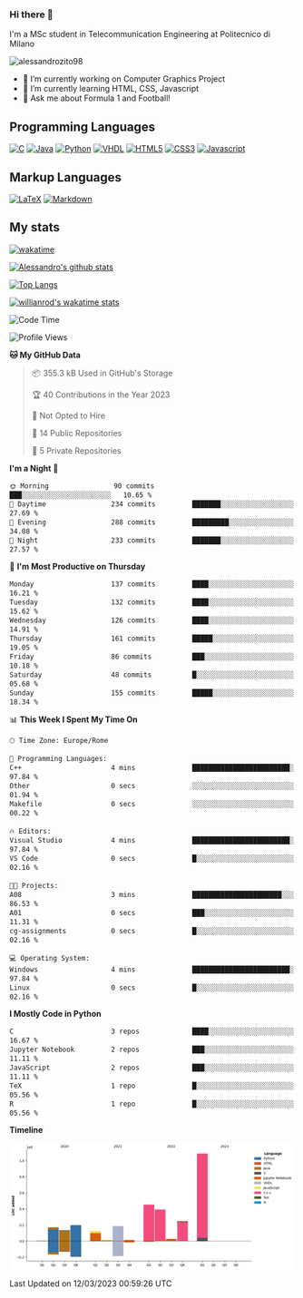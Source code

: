 ### Hi there 👋

I'm a MSc student in Telecommunication Engineering at Politecnico di Milano

<p align="left"> <img src="https://komarev.com/ghpvc/?username=alessandrozito98&label=Profile%20views&color=129e00&style=plastic" alt="alessandrozito98" /> </p>


<!--
**alessandrozito98/alessandrozito98** is a ✨ _special_ ✨ repository because its `README.md` (this file) appears on your GitHub profile.
-->

- 🔭 I’m currently working on Computer Graphics Project
- 🌱 I’m currently learning HTML, CSS, Javascript
- 💬 Ask me about Formula 1 and Football!




## Programming Languages

[![C](https://img.shields.io/badge/c%20-%2300599C.svg?&style=for-the-badge&logo=c&logoColor=white)](<https://en.wikipedia.org/wiki/C_(programming_language)>)
[![Java](https://img.shields.io/badge/java-%23ED8B00.svg?&style=for-the-badge&logo=java&logoColor=white)](https://www.java.com/)
[![Python](https://img.shields.io/badge/python%20-%2314354C.svg?&style=for-the-badge&logo=python&logoColor=white)](https://www.python.org/)
[![VHDL](https://img.shields.io/badge/-VHDL-lightgrey?style=for-the-badge&logo=xilinx&logoColor=red)](https://en.wikipedia.org/wiki/VHDL)
[![HTML5](https://img.shields.io/badge/html5%20-%23E34F26.svg?&style=for-the-badge&logo=html5&logoColor=white)](https://en.wikipedia.org/wiki/HTML5)
[![CSS3](https://img.shields.io/badge/css3%20-%231572B6.svg?&style=for-the-badge&logo=css3&logoColor=white)](https://en.wikipedia.org/wiki/CSS)
[![Javascript](https://img.shields.io/badge/javascript%20-%23323330.svg?&style=for-the-badge&logo=javascript&logoColor=%23F7DF1)](https://en.wikipedia.org/wiki/JavaScript)

## Markup Languages

[![LaTeX](https://img.shields.io/badge/latex%20-%23008080.svg?&style=for-the-badge&logo=latex&logoColor=white)](https://en.wikipedia.org/wiki/LaTeX)
[![Markdown](https://img.shields.io/badge/markdown-%23000000.svg?&style=for-the-badge&logo=markdown&logoColor=white)](https://en.wikipedia.org/wiki/Markdown)


## My stats

[![wakatime](https://wakatime.com/badge/user/6602f0ab-f5f4-418b-b2fb-1fa267f6c557.svg)](https://wakatime.com/@6602f0ab-f5f4-418b-b2fb-1fa267f6c557)


[![Alessandro's github stats](https://github-readme-stats.vercel.app/api?username=alessandrozito98&count_private=true&show_icons=true&theme=radical)](https://github.com/anuraghazra/github-readme-stats)


[![Top Langs](https://github-readme-stats.vercel.app/api/top-langs/?username=alessandrozito98&langs_count=10&layout=compact)](https://github.com/anuraghazra/github-readme-stats)


[![willianrod's wakatime stats](https://github-readme-stats.vercel.app/api/wakatime?username=alessandrozito98&layout=compact&v=2)](https://github.com/anuraghazra/github-readme-stats) 



<!--START_SECTION:waka-->
![Code Time](http://img.shields.io/badge/Code%20Time-64%20hrs%2022%20mins-blue)

![Profile Views](http://img.shields.io/badge/Profile%20Views-6-blue)

**🐱 My GitHub Data** 

> 📦 355.3 kB Used in GitHub's Storage 
 > 
> 🏆 40 Contributions in the Year 2023
 > 
> 🚫 Not Opted to Hire
 > 
> 📜 14 Public Repositories 
 > 
> 🔑 5 Private Repositories 
 > 
**I'm a Night 🦉** 

```text
🌞 Morning                90 commits          ███░░░░░░░░░░░░░░░░░░░░░░   10.65 % 
🌆 Daytime                234 commits         ███████░░░░░░░░░░░░░░░░░░   27.69 % 
🌃 Evening                288 commits         █████████░░░░░░░░░░░░░░░░   34.08 % 
🌙 Night                  233 commits         ███████░░░░░░░░░░░░░░░░░░   27.57 % 
```
📅 **I'm Most Productive on Thursday** 

```text
Monday                   137 commits         ████░░░░░░░░░░░░░░░░░░░░░   16.21 % 
Tuesday                  132 commits         ████░░░░░░░░░░░░░░░░░░░░░   15.62 % 
Wednesday                126 commits         ████░░░░░░░░░░░░░░░░░░░░░   14.91 % 
Thursday                 161 commits         █████░░░░░░░░░░░░░░░░░░░░   19.05 % 
Friday                   86 commits          ███░░░░░░░░░░░░░░░░░░░░░░   10.18 % 
Saturday                 48 commits          █░░░░░░░░░░░░░░░░░░░░░░░░   05.68 % 
Sunday                   155 commits         █████░░░░░░░░░░░░░░░░░░░░   18.34 % 
```


📊 **This Week I Spent My Time On** 

```text
🕑︎ Time Zone: Europe/Rome

💬 Programming Languages: 
C++                      4 mins              ████████████████████████░   97.84 % 
Other                    0 secs              ░░░░░░░░░░░░░░░░░░░░░░░░░   01.94 % 
Makefile                 0 secs              ░░░░░░░░░░░░░░░░░░░░░░░░░   00.22 % 

🔥 Editors: 
Visual Studio            4 mins              ████████████████████████░   97.84 % 
VS Code                  0 secs              █░░░░░░░░░░░░░░░░░░░░░░░░   02.16 % 

🐱‍💻 Projects: 
A08                      3 mins              ██████████████████████░░░   86.53 % 
A01                      0 secs              ███░░░░░░░░░░░░░░░░░░░░░░   11.31 % 
cg-assignments           0 secs              █░░░░░░░░░░░░░░░░░░░░░░░░   02.16 % 

💻 Operating System: 
Windows                  4 mins              ████████████████████████░   97.84 % 
Linux                    0 secs              █░░░░░░░░░░░░░░░░░░░░░░░░   02.16 % 
```

**I Mostly Code in Python** 

```text
C                        3 repos             ████░░░░░░░░░░░░░░░░░░░░░   16.67 % 
Jupyter Notebook         2 repos             ███░░░░░░░░░░░░░░░░░░░░░░   11.11 % 
JavaScript               2 repos             ███░░░░░░░░░░░░░░░░░░░░░░   11.11 % 
TeX                      1 repo              █░░░░░░░░░░░░░░░░░░░░░░░░   05.56 % 
R                        1 repo              █░░░░░░░░░░░░░░░░░░░░░░░░   05.56 % 
```



**Timeline**

![Lines of Code chart](https://raw.githubusercontent.com/alessandrozito98/alessandrozito98/master/assets/bar_graph.png)


 Last Updated on 12/03/2023 00:59:26 UTC
<!--END_SECTION:waka-->
